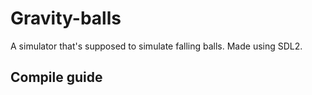 # Gravity-balls
A simulator that's supposed to simulate falling balls. Made using SDL2.

## Compile guide

